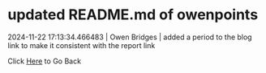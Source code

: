 # updated README.md of owenpoints
2024-11-22 17:13:34.466483 \| Owen Bridges \| added a period to the blog link to make it consistent with the report link 

 Click [Here](../) to Go Back